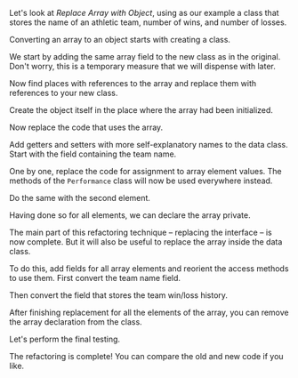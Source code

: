 Let's look at <i>Replace Array with Object</i>, using as our example a class that stores the name of an athletic team, number of wins, and number of losses.

Converting an array to an object starts with creating a class.

We start by adding the same array field to the new class as in the original. Don't worry, this is a temporary measure that we will dispense with later.

Now find places with references to the array and replace them with references to your new class.

Create the object itself in the place where the array had been initialized.

Now replace the code that uses the array.

Add getters and setters with more self-explanatory names to the data class. Start with the field containing the team name.

One by one, replace the code for assignment to array element values. The methods of the <code>Performance</code> class will now be used everywhere instead.

Do the same with the second element.

Having done so for all elements, we can declare the array private.

The main part of this refactoring technique – replacing the interface – is now complete. But it will also be useful to replace the array inside the data class.

To do this, add fields for all array elements and reorient the access methods to use them. First convert the team name field.

Then convert the field that stores the team win/loss history.

After finishing replacement for all the elements of the array, you can remove the array declaration from the class.

Let's perform the final testing.

The refactoring is complete! You can compare the old and new code if you like.